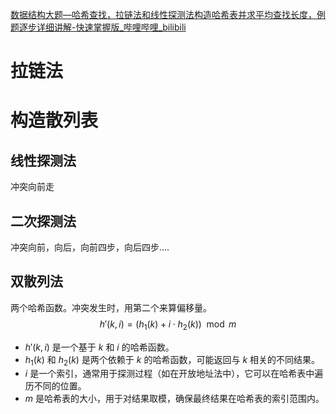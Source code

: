 [数据结构大题—哈希查找，拉链法和线性探测法构造哈希表并求平均查找长度，例题逐步详细讲解-快速掌握版\_哔哩哔哩\_bilibili](https://www.bilibili.com/video/BV1Kc411t7x8/?spm_id_from=333.337.search-card.all.click&vd_source=32df909fac373c11c24a1efc86feda74)

# 拉链法

# 构造散列表

## 线性探测法

冲突向前走

## 二次探测法

冲突向前，向后，向前四步，向后四步....

## 双散列法

两个哈希函数。冲突发生时，用第二个来算偏移量。
$$ h'(k, i) = (h_1(k) + i \cdot h_2(k)) \mod m $$

- $h'(k, i)$ 是一个基于 $k$ 和 $i$ 的哈希函数。
- $h_1(k)$ 和 $h_2(k)$ 是两个依赖于 $k$ 的哈希函数，可能返回与 $k$ 相关的不同结果。
- $i$ 是一个索引，通常用于探测过程（如在开放地址法中），它可以在哈希表中遍历不同的位置。
- $m$ 是哈希表的大小，用于对结果取模，确保最终结果在哈希表的索引范围内。
